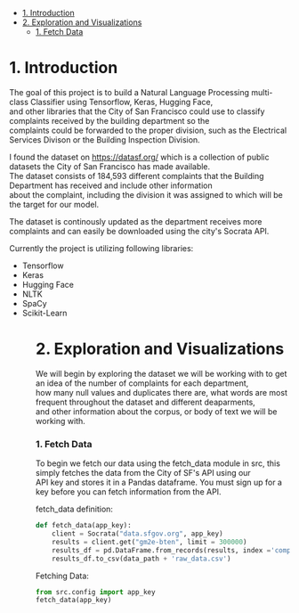 - [1. Introduction](#1-introduction)
- [2. Exploration and Visualizations](#2-exploration-and-visualizations)
    - [1. Fetch Data](#1-fetch-data)
# 1. Introduction
The goal of this project is to build a Natural Language Processing multi-class Classifier using Tensorflow, Keras, Hugging Face,   
and other libraries that the City of San Francisco could use to classify complaints received by the building department so the   
complaints could be forwarded to the proper division, such as the Electrical Services Divison or the Building Inspection Division.  

I found the dataset on https://datasf.org/ which is a collection of public datasets the City of San Francisco has made available.   
The dataset consists of 184,593 different complaints that the Building Department has received and include other information   
about the complaint, including the division it was assigned to which will be the target for our model.

The dataset is continously updated as the department receives more complaints and can easily be downloaded using the city's Socrata API.   

Currently the project is utilizing following libraries:  
<ul>
    <li>Tensorflow</li>
    <li>Keras</li>
    <li>Hugging Face</li>
    <li>NLTK</li>
    <li>SpaCy</li>
    <li>Scikit-Learn</li>
<ul>

# 2. Exploration and Visualizations
We will begin by exploring the dataset we will be working with to get an idea of the number of complaints for each department,  
how many null values and duplicates there are, what words are most frequent throughout the dataset and different deaparments,  
and other information about the corpus, or body of text we will be working with. 

### 1. Fetch Data
To begin we fetch our data using the fetch_data module in src, this simply fetches the data from the City of SF's API using our  
API key and stores it in a Pandas dataframe. You must sign up for a key before you can fetch information from the API.

fetch_data definition:
``` python 
def fetch_data(app_key):
    client = Socrata("data.sfgov.org", app_key)
    results = client.get("gm2e-bten", limit = 300000)
    results_df = pd.DataFrame.from_records(results, index ='complaint_number')
    results_df.to_csv(data_path + 'raw_data.csv')
```
Fetching Data:
``` python
from src.config import app_key
fetch_data(app_key)
```
